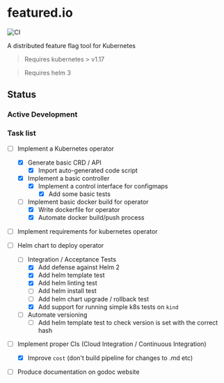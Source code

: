 # featured.io

![CI](https://github.com/JTarball/featured.io/workflows/CI/badge.svg?branch=master)


A distributed feature flag tool for Kubernetes

> Requires kubernetes > v1.17

> Requires helm 3

## Status

### Active Development

### Task list
- [ ] Implement a Kubernetes operator
  - [x] Generate basic CRD / API
    - [x] Import auto-generated code script
  - [x] Implement a basic controller
    - [x] Implement a control interface for configmaps
      - [x] Add some basic tests
  - [ ] Implement basic docker build for operator
    - [x] Write dockerfile for operator
    - [x] Automate docker build/push process
- [ ] Implement requirements for kubernetes operator
- [ ] Helm chart to deploy operator
  - [ ] Integration / Acceptance Tests
    - [x] Add defense against Helm 2 
    - [x] Add helm template test
    - [x] Add helm linting test
    - [ ] Add helm install test
    - [ ] Add helm chart upgrade / rollback test
    - [x] Add support for running simple k8s tests on `kind`
  - [ ] Automate versioning
    - [ ] Add helm template test to check version is set with the correct hash
- [ ] Implement proper CIs (Cloud Integration / Continuous Integration)
  - [x] Improve `cost` (don't build pipeline for changes to .md etc)
- [ ] Produce documentation on godoc website

